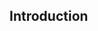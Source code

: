 <div id="title">

## Introduction
</div>

<div id="body">

<include src="what/container-inParent-asPanel.md" boilerplate />
<include src="when/container-inParent-asPanel.md" boilerplate />

</div>